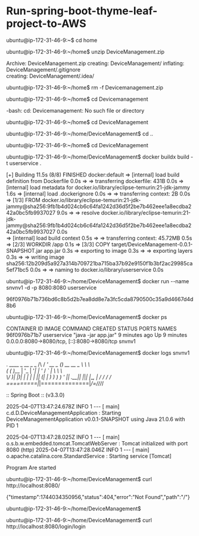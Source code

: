 # Run-spring-boot-thyme-leaf-project-to-AWS

ubuntu@ip-172-31-46-9:~$ cd home


ubuntu@ip-172-31-46-9:~/home$ unzip DeviceManagement.zip


Archive:  DeviceManagement.zip
   creating: DeviceManagement/
  inflating: DeviceManagement/.gitignore  
   creating: DeviceManagement/.idea/
  
ubuntu@ip-172-31-46-9:~/home$ rm -f Devicemanagement.zip

ubuntu@ip-172-31-46-9:~/home$ cd Devicemanagement

-bash: cd: Devicemanagement: No such file or directory

ubuntu@ip-172-31-46-9:~/home$ cd DeviceManagement

ubuntu@ip-172-31-46-9:~/home/DeviceManagement$ cd ..

ubuntu@ip-172-31-46-9:~/home$ cd DeviceManagement

ubuntu@ip-172-31-46-9:~/home/DeviceManagement$  docker buildx build -t userservice .

[+] Building 11.5s (8/8) FINISHED                                                                                                     docker:default
 => [internal] load build definition from Dockerfile                                                                                            0.0s
 => => transferring dockerfile: 431B                                                                                                            0.0s
 => [internal] load metadata for docker.io/library/eclipse-temurin:21-jdk-jammy                                                                 1.6s
 => [internal] load .dockerignore                                                                                                               0.0s
 => => transferring context: 2B                                                                                                                 0.0s
 => [1/3] FROM docker.io/library/eclipse-temurin:21-jdk-jammy@sha256:9fb1b4d024cb6c64fa1242d36d5f2be7b462eee1a8ecdba242a0bc5fb9937027           9.0s
 => => resolve docker.io/library/eclipse-temurin:21-jdk-jammy@sha256:9fb1b4d024cb6c64fa1242d36d5f2be7b462eee1a8ecdba242a0bc5fb9937027           0.0s                                     
 => [internal] load build context                                                                                                               0.5s
 => => transferring context: 45.72MB                                                                                                            0.5s
 => [2/3] WORKDIR /app                                                                                                                          0.1s
 => [3/3] COPY target/DeviceManagement-0.0.1-SNAPSHOT.jar app.jar                                                                               0.3s
 => exporting to image                                                                                                                          0.3s
 => => exporting layers                                                                                                                         0.3s
 => => writing image sha256:12b209d5a927a314b709721ba715ba37b92e9150f1b3bf2ac29985ca5ef71bc5                                                    0.0s
 => => naming to docker.io/library/userservice  0.0s

 
ubuntu@ip-172-31-46-9:~/home/DeviceManagement$ docker run --name snvnv1 -d -p 8080:8080 userservice

96f0976b71b736bd6c8b5d2b7ea8dd8e7a3fc5cda8790500c35a9d4667d4d8b6


ubuntu@ip-172-31-46-9:~/home/DeviceManagement$ docker ps

CONTAINER ID   IMAGE         COMMAND               CREATED         STATUS         PORTS                                         NAMES
96f0976b71b7   userservice   "java -jar app.jar"   9 minutes ago   Up 9 minutes   0.0.0.0:8080->8080/tcp, [::]:8080->8080/tcp   snvnv1


ubuntu@ip-172-31-46-9:~/home/DeviceManagement$ docker logs snvnv1

  .   ____          _            __ _ _
 /\\ / ___'_ __ _ _(_)_ __  __ _ \ \ \ \
( ( )\___ | '_ | '_| | '_ \/ _` | \ \ \ \
 \\/  ___)| |_)| | | | | || (_| |  ) ) ) )
  '  |____| .__|_| |_|_| |_\__, | / / / /
 =========|_|==============|___/=/_/_/_/

 :: Spring Boot ::                (v3.3.0)

2025-04-07T13:47:24.678Z  INFO 1 --- [           main] c.d.D.DeviceManagementApplication        : Starting DeviceManagementApplication v0.0.1-SNAPSHOT using Java 21.0.6 with PID 1 

2025-04-07T13:47:28.025Z  INFO 1 --- [           main] o.s.b.w.embedded.tomcat.TomcatWebServer  : Tomcat initialized with port 8080 (http)
2025-04-07T13:47:28.046Z  INFO 1 --- [           main] o.apache.catalina.core.StandardService   : Starting service [Tomcat]

Program Are started


ubuntu@ip-172-31-46-9:~/home/DeviceManagement$ curl http://localhost:8080/


{"timestamp":1744034350956,"status":404,"error":"Not Found","path":"/"}


ubuntu@ip-172-31-46-9:~/home/DeviceManagement$ 


ubuntu@ip-172-31-46-9:~/home/DeviceManagement$ curl http://localhost:8080/login/login 


<!DOCTYPE html>
<html lang="en">
<head>
    <meta charset="UTF-8">
    <meta name="viewport" content="width=device-width, initial-scale=1.0">
    <title>Login Form</title>
    <link rel="stylesheet" href="https://maxcdn.bootstrapcdn.com/bootstrap/4.5.2/css/bootstrap.min.css">
    <style>
        body {

            background-size: cover;
            background-position: center;
            background-repeat: no-repeat;
            height: 100vh; /* Ensure body covers full viewport height */
        }
        .login-form {
            margin-top: 150px;
            box-shadow: 0 2px 10px rgba(0,0,0,0.1);
            border-radius: 10px;
            overflow: hidden;
            animation: slide-up 0.5s ease;
        }
        @keyframes slide-up {
            from {
                opacity: 0;
                transform: translateY(50px);
            }
            to {
                opacity: 1;
                transform: translateY(0);
            }
        }
    </style>
</head>
<body>
<div class="container">
    <div class="row justify-content-center">
        <div class="col-md-6">
            <div class="login-form bg-white p-4">
                <h2 class="text-center mb-4">Login</h2>
                <form action="/login/home" method="post">
                    <div class="form-group">
                        <label for="username">Username</label>
                        <input type="text" class="form-control" id="username" name="username" required>
                    </div>
                    <div class="form-group">
                        <label for="password">Password</label>
                        <input type="password" class="form-control" id="password" name="password" required>
                    </div>
                    <button type="submit" class="btn btn-primary btn-block">Login</button>
                </form>
            </div>
        </div>
    </div>
</div>

<script src="https://code.jquery.com/jquery-3.5.1.slim.min.js"></script>
<script src="https://cdn.jsdelivr.net/npm/@popperjs/core@2.5.4/dist/umd/popper.min.js"></script>
<script src="https://maxcdn.bootstrapcdn.com/bootstrap/4.5.2/js/bootstrap.min.js"></script>
</body>
</html>





Great! Here's how to figure out **which security group** is currently applied to your EC2 instance, and **where to add the port 8080 rule**:

---

### ✅ Step 1: Check which security group your EC2 is using

1. Go to the **EC2 Dashboard** in AWS Console.
2. Click on your **running EC2 instance**.
3. Scroll down to the **“Security”** section.
4. Look at the **Security Groups** — note the name (e.g. `launch-wizard-1` or `default`).

---

### ✅ Step 2: Add Inbound Rule for Port 8080

Now that you know which one is attached:

1. Click on that **Security Group name** (it’s a link).
2. Go to the **Inbound rules** tab.
3. Click **Edit inbound rules** → **Add rule**:
   - **Type**: Custom TCP
   - **Port range**: `8080`
   - **Source**: `0.0.0.0/0` *(for public access)* or just your IP for restricted access.
4. Click **Save rules**.

---

### ✅ Step 3: Try opening

Now visit:
```
http://16.171.0.77:8080/login/login   //   http://ec2-16-171-0-77.eu-north-1.compute.amazonaws.com:8080/login/login
```

---

Let me know if you're unsure which one to edit or if the page still doesn't load after this. I can walk you through with screenshots-style steps too.
